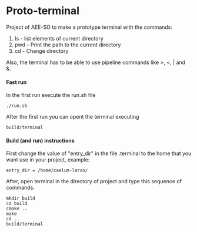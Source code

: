 # Proto-terminal

Project of AEE-SO to make a prototype terminal with the commands:  

1. ls - list elements of current directory  
2. pwd - Print the path to the current directory  
3. cd - Change directory  

Also, the terminal has to be able to use pipeline commands like >, <, | and &.  

#### Fast run

In the first run execute the run.sh file

```
./run.sh
```

After the first run you can opent the terminal executing
```
build/terminal
```

#### Build (and run) instructions

First change the value of "entry_dir" in the file .terminal to the home that you want use in your project, example:

```
entry_dir = /home/caelum-laron/
```

After, open terminal in the directory of project and type this sequence of commands:

```
mkdir build
cd build
cmake ..
make 
cd ..
build/terminal
```